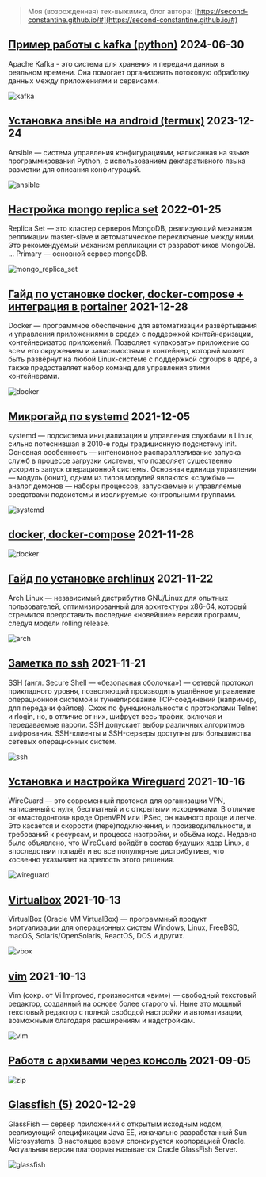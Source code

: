> Моя (возрожденная) тех-выжимка,
> блог автора: [https://second-constantine.github.io/#](https://second-constantine.github.io/#)


## [Пример работы с kafka (python)](/db/kafka) 2024-06-30
Apache Kafka - это система для хранения и передачи данных в реальном времени. Она помогает организовать потоковую обработку данных между приложениями и сервисами.

![kafka](/assets/img/kafka.png)

## [Установка ansible на android (termux)](/soft/ansible) 2023-12-24
Ansible — система управления конфигурациями, написанная на языке программирования Python, с использованием декларативного языка разметки для описания конфигураций. 

![ansible](/assets/img/ansible.png)

## [Настройка mongo replica set](/db/mongo_replica_set) 2022-01-25
Replica Set — это кластер серверов MongoDB, реализующий механизм репликации master-slave и автоматическое переключение между ними. Это рекомендуемый механизм репликации от разработчиков MongoDB. ... Primary — основной сервер mongoDB.

![mongo_replica_set](/assets/img/mongo.png)

## [Гайд по установке docker, docker-compose + интеграция в portainer](/guide/installation_docker) 2021-12-28
Docker — программное обеспечение для автоматизации развёртывания и управления приложениями в средах с поддержкой контейнеризации, контейнеризатор приложений. Позволяет «упаковать» приложение со всем его окружением и зависимостями в контейнер, который может быть развёрнут на любой Linux-системе с поддержкой cgroups в ядре, а также предоставляет набор команд для управления этими контейнерами.

![docker](/assets/img/docker.png)

## [Микрогайд по systemd](/tools/systemd) 2021-12-05
systemd — подсистема инициализации и управления службами в Linux, сильно потеснившая в 2010-е годы традиционную подсистему init. Основная особенность — интенсивное распараллеливание запуска служб в процессе загрузки системы, что позволяет существенно ускорить запуск операционной системы. Основная единица управления — модуль (юнит), одним из типов модулей являются «службы» — аналог демонов — наборы процессов, запускаемые и управляемые средствами подсистемы и изолируемые контрольными группами.

![systemd](/assets/img/systemd.png)

## [docker, docker-compose](/soft/docker) 2021-11-28

![docker](/assets/img/docker.png)

## [Гайд по установке archlinux](/guide/installation_archlinux) 2021-11-22
Arch Linux — независимый дистрибутив GNU/Linux для опытных пользователей, оптимизированный для архитектуры x86-64, который стремится предоставить последние «новейшие» версии программ, следуя модели rolling release.

![arch](/assets/img/archlinux.png)

## [Заметка по ssh](/tools/ssh) 2021-11-21
SSH (англ. Secure Shell — «безопасная оболочка») — сетевой протокол прикладного уровня, позволяющий производить удалённое управление операционной системой и туннелирование TCP-соединений (например, для передачи файлов). Схож по функциональности с протоколами Telnet и rlogin, но, в отличие от них, шифрует весь трафик, включая и передаваемые пароли. SSH допускает выбор различных алгоритмов шифрования. SSH-клиенты и SSH-серверы доступны для большинства сетевых операционных систем.

![ssh](/assets/img/ssh.png)

## [Установка и настройка Wireguard](/soft/wireguard) 2021-10-16
WireGuard — это современный протокол для организации VPN, написанный с нуля, бесплатный и с открытыми исходниками. В отличие от «мастодонтов»  вроде OpenVPN или IPSec, он намного проще и легче. Это касается и скорости (пере)подключения, и производительности, и требований к ресурсам, и процесса настройки, и объёма кода. Недавно было объявлено, что WireGuard войдёт в состав будущих ядер Linux, а впоследствии попадёт и во все популярные дистрибутивы, что косвенно указывает на зрелость этого решения.

![wireguard](/assets/img/wireguard.png)

## [Virtualbox](/soft/virtualbox) 2021-10-13
VirtualBox (Oracle VM VirtualBox) — программный продукт виртуализации для операционных систем Windows, Linux, FreeBSD, macOS, Solaris/OpenSolaris, ReactOS, DOS и других.

![vbox](/assets/img/vbox.png)

## [vim](/tools/vim) 2021-10-13
Vim (сокр. от Vi Improved, произносится «вим») — свободный текстовый редактор, созданный на основе более старого vi. Ныне это мощный текстовый редактор с полной свободой настройки и автоматизации, возможными благодаря расширениям и надстройкам.

![vim](/assets/img/vim.png)

## [Работа с архивами через консоль](/tools/archives) 2021-09-05

![zip](/assets/img/zip.jpeg)

## [Glassfish (5)](/server/glassfish) 2020-12-29
GlassFish — сервер приложений с открытым исходным кодом, реализующий спецификации Java EE, изначально разработанный Sun Microsystems. В настоящее время спонсируется корпорацией Oracle. Актуальная версия платформы называется Oracle GlassFish Server.

![glassfish](/assets/img/glassfish.png)
